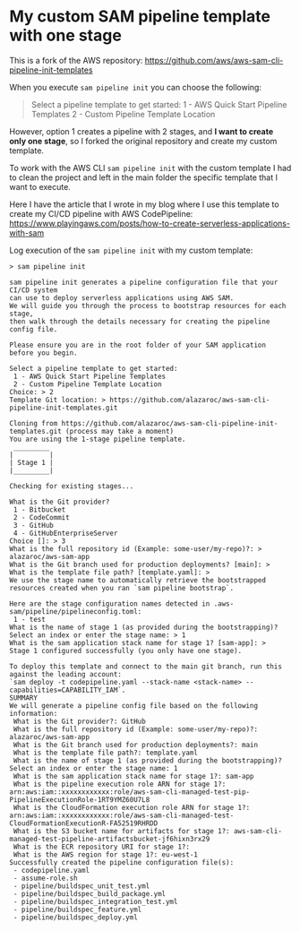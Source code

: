 # My custom SAM pipeline template with one stage

This is a fork of the AWS repository: <https://github.com/aws/aws-sam-cli-pipeline-init-templates>

When you execute `sam pipeline init` you can choose the following:

> Select a pipeline template to get started:
> 1 - AWS Quick Start Pipeline Templates
> 2 - Custom Pipeline Template Location

However, option 1 creates a pipeline with 2 stages, and **I want to create only one stage**, so I forked the original repository and create my custom template.

To work with the AWS CLI `sam pipeline init` with the custom template I had to clean the project and left in the main folder the specific template that I want to execute.

Here I have the article that I wrote in my blog where I use this template to create my CI/CD pipeline with AWS CodePipeline: <https://www.playingaws.com/posts/how-to-create-serverless-applications-with-sam>

Log execution of the `sam pipeline init` with my custom template:

``` console
> sam pipeline init

sam pipeline init generates a pipeline configuration file that your CI/CD system
can use to deploy serverless applications using AWS SAM.
We will guide you through the process to bootstrap resources for each stage,
then walk through the details necessary for creating the pipeline config file.

Please ensure you are in the root folder of your SAM application before you begin.

Select a pipeline template to get started:
 1 - AWS Quick Start Pipeline Templates
 2 - Custom Pipeline Template Location
Choice: > 2
Template Git location: > https://github.com/alazaroc/aws-sam-cli-pipeline-init-templates.git

Cloning from https://github.com/alazaroc/aws-sam-cli-pipeline-init-templates.git (process may take a moment)
You are using the 1-stage pipeline template.
 _________
|         |
| Stage 1 |
|_________|

Checking for existing stages...

What is the Git provider?
 1 - Bitbucket
 2 - CodeCommit
 3 - GitHub
 4 - GitHubEnterpriseServer
Choice []: > 3
What is the full repository id (Example: some-user/my-repo)?: > alazaroc/aws-sam-app
What is the Git branch used for production deployments? [main]: >
What is the template file path? [template.yaml]: >
We use the stage name to automatically retrieve the bootstrapped resources created when you ran `sam pipeline bootstrap`.

Here are the stage configuration names detected in .aws-sam/pipeline/pipelineconfig.toml:
 1 - test
What is the name of stage 1 (as provided during the bootstrapping)?
Select an index or enter the stage name: > 1
What is the sam application stack name for stage 1? [sam-app]: >
Stage 1 configured successfully (you only have one stage).

To deploy this template and connect to the main git branch, run this against the leading account:
`sam deploy -t codepipeline.yaml --stack-name <stack-name> --capabilities=CAPABILITY_IAM`.
SUMMARY
We will generate a pipeline config file based on the following information:
 What is the Git provider?: GitHub
 What is the full repository id (Example: some-user/my-repo)?: alazaroc/aws-sam-app
 What is the Git branch used for production deployments?: main
 What is the template file path?: template.yaml
 What is the name of stage 1 (as provided during the bootstrapping)?
Select an index or enter the stage name: 1
 What is the sam application stack name for stage 1?: sam-app
 What is the pipeline execution role ARN for stage 1?: arn:aws:iam::xxxxxxxxxxxx:role/aws-sam-cli-managed-test-pip-PipelineExecutionRole-1RT9YMZ60U7L8
 What is the CloudFormation execution role ARN for stage 1?: arn:aws:iam::xxxxxxxxxxxx:role/aws-sam-cli-managed-test-CloudFormationExecutionR-FA52519RHRDD
 What is the S3 bucket name for artifacts for stage 1?: aws-sam-cli-managed-test-pipeline-artifactsbucket-jf6hixn3rx29
 What is the ECR repository URI for stage 1?:
 What is the AWS region for stage 1?: eu-west-1
Successfully created the pipeline configuration file(s):
 - codepipeline.yaml
 - assume-role.sh
 - pipeline/buildspec_unit_test.yml
 - pipeline/buildspec_build_package.yml
 - pipeline/buildspec_integration_test.yml
 - pipeline/buildspec_feature.yml
 - pipeline/buildspec_deploy.yml
```

